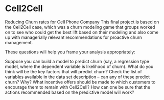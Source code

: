 # Cell2Cell
Reducing Churn rates for Cell Phone Company
This final project is based on the Cell2Cell case, which was a churn modeling game that groups worked on to see who could get the best lift based on their modeling and also come up with managerially relevant recommendations for proactive churn management.

These questions will help you frame your analysis appropriately:

Suppose you can build a model to predict churn (say, a regression type model, where the dependent variable is likelihood of churn). What do you think will be the key factors that will predict churn?
Check the list of variables available in the data set description – can any of these predict churn? Why?
What incentive offers should be made to which customers to encourage them to remain with Cell2Cell?
How can one be sure that the actions recommended based on the predictive model will work?
